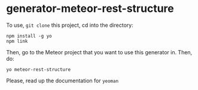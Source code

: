 # generator-meteor-rest-structure

To use, `git clone` this project, cd into the directory:

```
npm install -g yo
npm link
```

Then, go to the Meteor project that you want to use this generator in. Then, do:

```
yo meteor-rest-structure
```

Please, read up the documentation for `yeoman`
